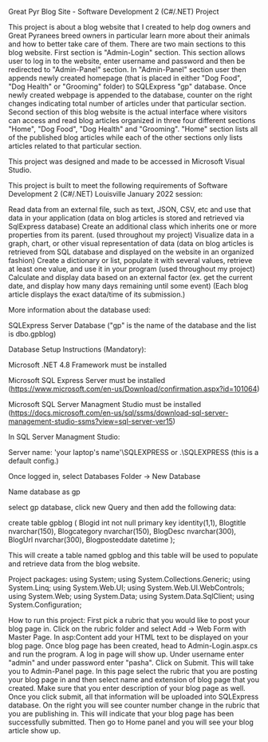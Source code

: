 Great Pyr Blog Site - Software Development 2 (C#/.NET) Project

This project is about a blog website that I created to help dog owners and Great Pyranees breed owners in particular learn more about their animals and how to better take care of them. 
There are two main sections to this blog website. First section is "Admin-Login" section. This section allows user to log in to the website, enter username and password and then be redirected 
to "Admin-Panel" section. In "Admin-Panel" section user then appends newly created homepage (that is placed in either "Dog Food", "Dog Health" or "Grooming" folder) to SQLExpress "gp" database.
Once newly created webpage is appended to the database, counter on the right changes indicating total number of articles under that particular section. Second section of this blog website
is the actual interface where visitors can access and read blog articles organized in three four different sections "Home", "Dog Food", "Dog Health" and "Grooming". "Home" section lists all
of the published blog articles while each of the other sections only lists articles related to that particular section. 

This project was designed and made to be accessed in Microsoft Visual Studio.

This project is built to meet the following requirements of Software Development 2 (C#/.NET) Louisville January 2022 session:

Read data from an external file, such as text, JSON, CSV, etc and use that data in your application (data on blog articles is stored and retrieved via SqlExpress database)
Create an additional class which inherits one or more properties from its parent. (used throughout my project)
Visualize data in a graph, chart, or other visual representation of data (data on blog articles is retrieved from SQL database and displayed on the website in an organized fashion)
Create a dictionary or list, populate it with several values, retrieve at least one value, and use it in your program (used throughout my project)
Calculate and display data based on an external factor (ex. get the current date, and display how many days remaining until some event) (Each blog article displays the exact data/time of its 
submission.) 

More information about the database used:

SQLExpress Server Database ("gp" is the name of the database and the list is dbo.gpblog)

Database Setup Instructions (Mandatory):

Microsoft .NET 4.8 Framework must be installed

Microsoft SQL Express Server must be installed (https://www.microsoft.com/en-us/Download/confirmation.aspx?id=101064)

Microsoft SQL Server Managment Studio must be installed (https://docs.microsoft.com/en-us/sql/ssms/download-sql-server-management-studio-ssms?view=sql-server-ver15)

In SQL Server Managment Studio:

Server name: 'your laptop's name'\SQLEXPRESS or .\SQLEXPRESS (this is a default config.)

Once logged in, select Databases Folder -> New Database

Name database as gp

select gp database, click new Query and then add the following data:

create table gpblog
(
Blogid int not null primary key identity(1,1),
Blogtitle nvarchar(150),
Blogcategory nvarchar(150),
BlogDesc nvarchar(300),
BlogUrl nvarchar(300),
Blogposteddate datetime
);

This will create a table named gpblog and this table will be used to populate and retrieve data from the blog website. 

Project packages:
using System;
using System.Collections.Generic;
using System.Linq;
using System.Web.UI;
using System.Web.UI.WebControls;
using System.Web;
using System.Data;
using System.Data.SqlClient;
using System.Configuration;

How to run this project:
First pick a rubric that you would like to post your blog page in. Click on the rubric folder and select Add -> Web Form with Master Page. In asp:Content add your HTML text to be displayed
on your blog page. Once blog page has been created, head to Admin-Login.aspx.cs and run the program. A log in page will show up. Under username enter "admin" and under password enter "pasha".
Click on Submit. This will take you to Admin-Panel page. In this page select the rubric that you are posting your blog page in and then select name and extension of blog page that you created.
Make sure that you enter description of your blog page as well. Once you click submit, all that information will be uploaded into SQLExpress database. On the right you will see counter
number change in the rubric that you are publishing in. This will indicate that your blog page has been successfully submitted. Then go to Home panel and you will see your blog article
show up.


